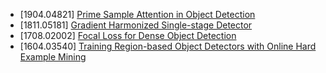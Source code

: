 - [1904.04821] [Prime Sample Attention in Object Detection](https://arxiv.org/abs/1904.04821)
- [1811.05181] [Gradient Harmonized Single-stage Detector](https://arxiv.org/abs/1811.05181)
- [1708.02002] [Focal Loss for Dense Object Detection](https://arxiv.org/abs/1708.02002)
- [1604.03540] [Training Region-based Object Detectors with Online Hard Example Mining](https://arxiv.org/abs/1604.03540)
